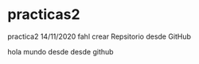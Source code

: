 # practicas2
practica2  14/11/2020 fahl
crear Repsitorio desde GitHub

hola mundo desde desde github
